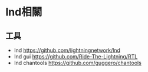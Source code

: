 # lnd相關


## 工具
- lnd <https://github.com/lightningnetwork/lnd>
- lnd gui <https://github.com/Ride-The-Lightning/RTL>
- lnd chantools <https://github.com/guggero/chantools>
